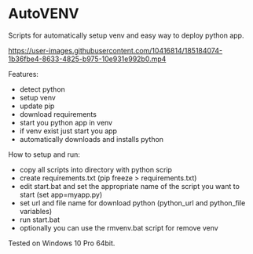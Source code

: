 # AutoVENV
Scripts for automatically setup venv and easy way to deploy python app.

https://user-images.githubusercontent.com/10416814/185184074-1b36fbe4-8633-4825-b975-10e931e992b0.mp4

Features:
- detect python
- setup venv
- update pip
- download requirements
- start you python app in venv
- if venv exist just start you app
- automatically downloads and installs python

How to setup and run:
- copy all scripts into directory with python scrip
- create requirements.txt (pip freeze > requirements.txt)
- edit start.bat and set the appropriate name of the script you want to start (set app=myapp.py)
- set url and file name for download python (python_url and python_file variables)
- run start.bat
- optionally you can use the rmvenv.bat script for remove venv

Tested on Windows 10 Pro 64bit.
